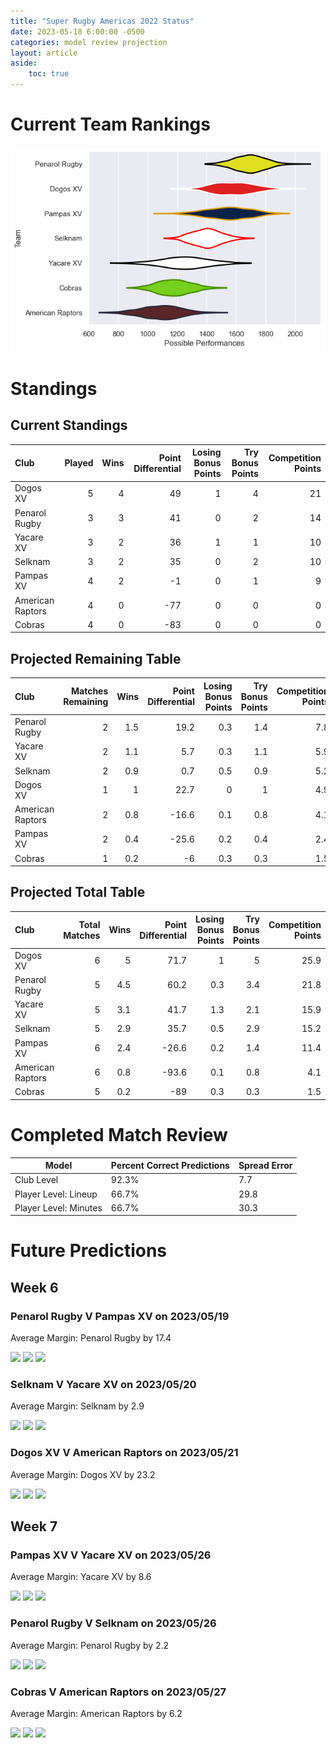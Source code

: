 ```yaml
---  
title: "Super Rugby Americas 2022 Status"  
date: 2023-05-18 6:00:00 -0500  
categories: model review projection  
layout: article  
aside:  
    toc: true  
---
```

# Current Team Rankings


![Club Rankings](plots/rankings_Super-Rugby-Americas-2022.png)
# Standings

## Current Standings


| Club             |   Played |   Wins |   Point Differential |   Losing Bonus Points |   Try Bonus Points |   Competition Points |
|:-----------------|---------:|-------:|---------------------:|----------------------:|-------------------:|---------------------:|
| Dogos XV         |        5 |      4 |                   49 |                     1 |                  4 |                   21 |
| Penarol Rugby    |        3 |      3 |                   41 |                     0 |                  2 |                   14 |
| Yacare XV        |        3 |      2 |                   36 |                     1 |                  1 |                   10 |
| Selknam          |        3 |      2 |                   35 |                     0 |                  2 |                   10 |
| Pampas XV        |        4 |      2 |                   -1 |                     0 |                  1 |                    9 |
| American Raptors |        4 |      0 |                  -77 |                     0 |                  0 |                    0 |
| Cobras           |        4 |      0 |                  -83 |                     0 |                  0 |                    0 |



## Projected Remaining Table


| Club             |   Matches Remaining |   Wins |   Point Differential |   Losing Bonus Points |   Try Bonus Points |   Competition Points |
|:-----------------|--------------------:|-------:|---------------------:|----------------------:|-------------------:|---------------------:|
| Penarol Rugby    |                   2 |    1.5 |                 19.2 |                   0.3 |                1.4 |                  7.8 |
| Yacare XV        |                   2 |    1.1 |                  5.7 |                   0.3 |                1.1 |                  5.9 |
| Selknam          |                   2 |    0.9 |                  0.7 |                   0.5 |                0.9 |                  5.2 |
| Dogos XV         |                   1 |    1   |                 22.7 |                   0   |                1   |                  4.9 |
| American Raptors |                   2 |    0.8 |                -16.6 |                   0.1 |                0.8 |                  4.1 |
| Pampas XV        |                   2 |    0.4 |                -25.6 |                   0.2 |                0.4 |                  2.4 |
| Cobras           |                   1 |    0.2 |                 -6   |                   0.3 |                0.3 |                  1.5 |



## Projected Total Table


| Club             |   Total Matches |   Wins |   Point Differential |   Losing Bonus Points |   Try Bonus Points |   Competition Points |
|:-----------------|----------------:|-------:|---------------------:|----------------------:|-------------------:|---------------------:|
| Dogos XV         |               6 |    5   |                 71.7 |                   1   |                5   |                 25.9 |
| Penarol Rugby    |               5 |    4.5 |                 60.2 |                   0.3 |                3.4 |                 21.8 |
| Yacare XV        |               5 |    3.1 |                 41.7 |                   1.3 |                2.1 |                 15.9 |
| Selknam          |               5 |    2.9 |                 35.7 |                   0.5 |                2.9 |                 15.2 |
| Pampas XV        |               6 |    2.4 |                -26.6 |                   0.2 |                1.4 |                 11.4 |
| American Raptors |               6 |    0.8 |                -93.6 |                   0.1 |                0.8 |                  4.1 |
| Cobras           |               5 |    0.2 |                -89   |                   0.3 |                0.3 |                  1.5 |



# Completed Match Review


| Model | Percent Correct Predictions | Spread Error |
| ------ | ------ | ------ |
| Club Level | 92.3% | 7.7 |
| Player Level: Lineup | 66.7% | 29.8 |
| Player Level: Minutes | 66.7% | 30.3 |


# Future Predictions

## Week 6

### Penarol Rugby V Pampas XV on 2023/05/19


Average Margin: Penarol Rugby by 17.4

<p float="left">
<img src="plots/performances_Penarol Rugby_V_Pampas XV_6.png" width="32%" />
<img src="plots/resultbar_Penarol Rugby_V_Pampas XV_6.png" width="32%" />
<img src="plots/spreads_Penarol Rugby_V_Pampas XV_6.png" width="32%" />
</p>

### Selknam V Yacare XV on 2023/05/20


Average Margin: Selknam by 2.9

<p float="left">
<img src="plots/performances_Selknam_V_Yacare XV_6.png" width="32%" />
<img src="plots/resultbar_Selknam_V_Yacare XV_6.png" width="32%" />
<img src="plots/spreads_Selknam_V_Yacare XV_6.png" width="32%" />
</p>

### Dogos XV V American Raptors on 2023/05/21


Average Margin: Dogos XV by 23.2

<p float="left">
<img src="plots/performances_Dogos XV_V_American Raptors_6.png" width="32%" />
<img src="plots/resultbar_Dogos XV_V_American Raptors_6.png" width="32%" />
<img src="plots/spreads_Dogos XV_V_American Raptors_6.png" width="32%" />
</p>

## Week 7

### Pampas XV V Yacare XV on 2023/05/26


Average Margin: Yacare XV by 8.6

<p float="left">
<img src="plots/performances_Pampas XV_V_Yacare XV_7.png" width="32%" />
<img src="plots/resultbar_Pampas XV_V_Yacare XV_7.png" width="32%" />
<img src="plots/spreads_Pampas XV_V_Yacare XV_7.png" width="32%" />
</p>

### Penarol Rugby V Selknam on 2023/05/26


Average Margin: Penarol Rugby by 2.2

<p float="left">
<img src="plots/performances_Penarol Rugby_V_Selknam_7.png" width="32%" />
<img src="plots/resultbar_Penarol Rugby_V_Selknam_7.png" width="32%" />
<img src="plots/spreads_Penarol Rugby_V_Selknam_7.png" width="32%" />
</p>

### Cobras V American Raptors on 2023/05/27


Average Margin: American Raptors by 6.2

<p float="left">
<img src="plots/performances_Cobras_V_American Raptors_7.png" width="32%" />
<img src="plots/resultbar_Cobras_V_American Raptors_7.png" width="32%" />
<img src="plots/spreads_Cobras_V_American Raptors_7.png" width="32%" />
</p>
